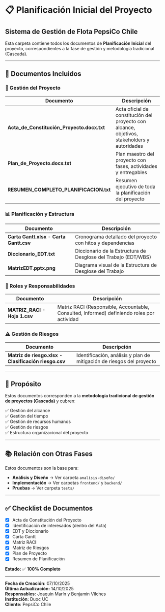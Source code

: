 # 📋 Planificación Inicial del Proyecto

## Sistema de Gestión de Flota PepsiCo Chile

Esta carpeta contiene todos los documentos de **Planificación Inicial** del proyecto, correspondientes a la fase de gestión y metodología tradicional (Cascada).

---

## 📁 Documentos Incluidos

### 📄 Gestión del Proyecto

| Documento | Descripción |
|-----------|-------------|
| **Acta_de_Constitución_Proyecto.docx.txt** | Acta oficial de constitución del proyecto con alcance, objetivos, stakeholders y autoridades |
| **Plan_de_Proyecto.docx.txt** | Plan maestro del proyecto con fases, actividades y entregables |
| **RESUMEN_COMPLETO_PLANIFICACION.txt** | Resumen ejecutivo de toda la planificación del proyecto |

### 📊 Planificación y Estructura

| Documento | Descripción |
|-----------|-------------|
| **Carta Gantt.xlsx - Carta Gantt.csv** | Cronograma detallado del proyecto con hitos y dependencias |
| **Diccionario_EDT.txt** | Diccionario de la Estructura de Desglose del Trabajo (EDT/WBS) |
| **MatrizEDT.pptx.png** | Diagrama visual de la Estructura de Desglose del Trabajo |

### 👥 Roles y Responsabilidades

| Documento | Descripción |
|-----------|-------------|
| **MATRIZ_RACI - Hoja 1.csv** | Matriz RACI (Responsible, Accountable, Consulted, Informed) definiendo roles por actividad |

### ⚠️ Gestión de Riesgos

| Documento | Descripción |
|-----------|-------------|
| **Matriz de riesgo.xlsx - Clasificación riesgo.csv** | Identificación, análisis y plan de mitigación de riesgos del proyecto |

---

## 🎯 Propósito

Estos documentos corresponden a la **metodología tradicional de gestión de proyectos (Cascada)** y cubren:

✅ Gestión del alcance  
✅ Gestión del tiempo  
✅ Gestión de recursos humanos  
✅ Gestión de riesgos  
✅ Estructura organizacional del proyecto  

---

## 📚 Relación con Otras Fases

Estos documentos son la base para:
- **Análisis y Diseño** → Ver carpeta `analisis-diseño/`
- **Implementación** → Ver carpetas `frontend/` y `backend/`
- **Pruebas** → Ver carpeta `tests/`

---

## ✅ Checklist de Documentos

- [x] Acta de Constitución del Proyecto
- [x] Identificación de interesados (dentro del Acta)
- [x] EDT y Diccionario
- [x] Carta Gantt
- [x] Matriz RACI
- [x] Matriz de Riesgos
- [x] Plan de Proyecto
- [x] Resumen de Planificación

**Estado:** ✅ **100% Completo**

---

**Fecha de Creación:** 07/10/2025  
**Última Actualización:** 14/10/2025  
**Responsables:** Joaquín Marín y Benjamin Vilches  
**Institución:** Duoc UC  
**Cliente:** PepsiCo Chile

